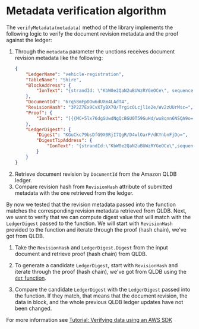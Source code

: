 # Metadata verification algorithm

The `verifyMetadata(metadata)` method of the library implements the following logic to verify the document revision metadata and the proof against the ledger:

1. Through the `metadata` parameter the unctions receives document revision metadata like the following:
    ```JSON
    {
        "LedgerName": "vehicle-registration",
        "TableName": "Shire",
        "BlockAddress": {
            "IonText": "{strandId: \"KbW0e2QaN2uBUWzRYGeOCe\", sequenceNo: 21}"
        },
        "DocumentId": "6rq58mFpDOw6dUXm4LAdT4",
        "RevisionHash": "3P2Z7Ex9CvXTyBX7O/TrgicOLcjl1e2e/Wv2zUUrMsc=",
        "Proof": {
            "IonText": "[{{MC+5lx76dgGUwdNgQcBGU0T59GuHd/wu8qnn6NSQA9o=}},{{oHDWMPi/noEKVvXTi2s05wOhVVrvKNYpXZJliZ5s1BE=}},{{hYgPb4sqRKtkJbKVrszPL4fR9PSv2y0u+HHQ6g/E5yw=}},{{hYgPb4sqRKtkJbKVrszPL4fR9PSv2y0u+HHQ6g/E5yw=}},{{ro/XdmizxMZ9uc1ZHpTXJfCECd7UA0uEmcz303CmlWs=}},{{dQPDYhY9gUInSgE2Ap8uP3o5pPK6zQHvoW5OomJoaPs=}},{{Eir1146w00ciMGdgujpAVsrO+pws9WgMXA/G34NkM1M=}},{{IPvTDXU7LFl06IdiMUMhBcwx++VlZ4HhJlNrmr2efZY=}},{{+X2GDOYRIycdKoo4D4Td+gWmxWsj/DWGbqat0gMO4pM=}}]"
        },
        "LedgerDigest": {
            "Digest": "KGuCkc79bsDfG9X0RjI7QgR/D4wlOarP/dKYnbnFjDo=",
            "DigestTipAddress": {
                "IonText": "{strandId:\"KbW0e2QaN2uBUWzRYGeOCe\",sequenceNo:46}"
            }
        }
    }
    ```
2. Retrieve document revision by `DocumentId` from the Amazon QLDB ledger.
3. Compare revision hash from `RevisionHash` attribute of submitted metadata with the one retrieved from the ledger.

By now we tested that the revision metadata passed into the function matches the corresponding revision metadata retrieved from QLDB. Next, we want to verify that we can compute digest value that will match with the `LedgerDigest` passed to the function. We will start with `RevisionHash` provided to the function and iterate through the proof (hash chain), we've got from QLDB.

1. Take the `RevisionHash` and `LedgerDigest.Digest` from the input document and retrieve proof (hash chain) from QLDB.

2. To generate a candidate `LedgerDigest`, start with `RevisionHash` and iterate through the proof (hash chain), we've got from QLDB using the [`dot` function](https://docs.aws.amazon.com/qldb/latest/developerguide/verification.tutorial-block-hash.html#verification.tutorial.step-6).

3. Compare the candidate `LedgerDigest` with the `LedgerDigest` passed into the function. If they match, that means that the document revision, the data in block, and the whole previous QLDB ledger updates have not been changed.

For more information see [Tutorial: Verifying data using an AWS SDK](https://docs.aws.amazon.com/qldb/latest/developerguide/verification.tutorial-block-hash.html)